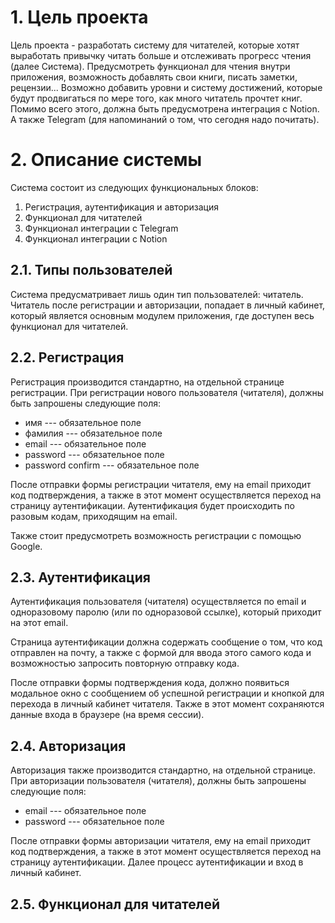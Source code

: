 # 1. Цель проекта



Цель проекта - разработать систему для читателей, которые хотят выработать привычку читать больше и отслеживать прогресс чтения (далее Система). Предусмотреть функционал для чтения внутри приложения, возможность добавлять свои книги, писать заметки, рецензии... Возможно добавить уровни и систему достижений, которые будут продвигаться по мере того, как много читатель прочтет книг. Помимо всего этого, должна быть предусмотрена интеграция с Notion. А также Telegram (для напоминаний о том, что сегодня надо почитать).

# 2. Описание системы



Система состоит из следующих функциональных блоков:
1. Регистрация, аутентификация и авторизация
2. Функционал для читателей
3. Функционал интеграции с Telegram
4. Функционал интеграции с Notion

## 2.1. Типы пользователей


Система предусматривает лишь один тип пользователей: читатель. Читатель после регистрации и авторизации, попадает в личный кабинет, который является основным модулем приложения, где доступен весь функционал для читателей.

## 2.2. Регистрация



Регистрация производится стандартно, на отдельной странице регистрации. При регистрации нового пользователя (читателя), должны быть запрошены следующие поля:

* имя --- обязательное поле
* фамилия --- обязательное поле
* email --- обязательное поле
* password --- обязательное поле
* password confirm --- обязательное поле

После отправки формы регистрации читателя, ему на email приходит код подтверждения, а также в этот момент осуществляется переход на страницу аутентификации. Аутентификация будет происходить по разовым кодам, приходящим на email.

Также стоит предусмотреть возможность регистрации с помощью Google.

## 2.3. Аутентификация


Аутентификация пользователя (читателя) осуществляется по email и одноразовому паролю (или по одноразовой ссылке), который приходит на этот email.

Страница аутентификации должна содержать сообщение о том, что код отправлен на почту, а также с формой для ввода этого самого кода и возможностью запросить повторную отправку кода. 

После отправки формы подтверждения кода, должно появиться модальное окно с сообщением об успешной регистрации и кнопкой для перехода в личный кабинет читателя. Также в этот момент сохраняются данные входа в браузере (на время сессии). 

## 2.4. Авторизация


Авторизация также производится стандартно, на отдельной странице. При авторизации пользователя (читателя), должны быть запрошены следующие поля:

* email --- обязательное поле
* password --- обязательное поле

После отправки формы авторизации читателя, ему на email приходит код подтверждения, а также в этот момент осуществляется переход на страницу аутентификации. Далее процесс аутентификации и вход в личный кабинет.

## 2.5. Функционал для читателей



